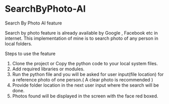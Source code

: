 # SearchByPhoto-AI
Search By Photo AI feature

Search by photo feature is already available by Google , Facebook etc in internet. This implementation of mine is to search photo of any person in local folders.

Steps to use the feature
1. Clone the project or Copy the python code to your local system files.
2. Add required libraries or modules.
3. Run the python file and you will be asked for user input(file location) for a reference photo of one person.( A clear photo is recommended )
4. Provide folder location in the next user input where the search will be done.
5. Photos found will be displayed in the screen with the face red boxed.
